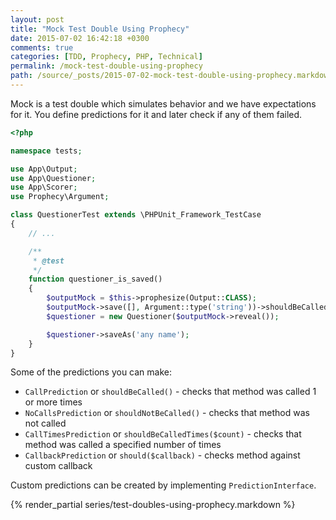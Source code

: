 ```yaml
---
layout: post
title: "Mock Test Double Using Prophecy"
date: 2015-07-02 16:42:18 +0300
comments: true
categories: [TDD, Prophecy, PHP, Technical]
permalink: /mock-test-double-using-prophecy
path: /source/_posts/2015-07-02-mock-test-double-using-prophecy.markdown
---
```


Mock is a test double which simulates behavior and we have expectations for it. You define predictions for it and later check if any of them failed.

```php
<?php

namespace tests;

use App\Output;
use App\Questioner;
use App\Scorer;
use Prophecy\Argument;

class QuestionerTest extends \PHPUnit_Framework_TestCase
{
    // ...

    /**
     * @test
     */
    function questioner_is_saved()
    {
        $outputMock = $this->prophesize(Output::CLASS);
        $outputMock->save([], Argument::type('string'))->shouldBeCalled();
        $questioner = new Questioner($outputMock->reveal());

        $questioner->saveAs('any name');
    }
}
```

Some of the predictions you can make:

* `CallPrediction` or `shouldBeCalled()` - checks that method was called 1 or more times
* `NoCallsPrediction` or `shouldNotBeCalled()` - checks that method was not called
* `CallTimesPrediction` or `shouldBeCalledTimes($count)` - checks that method was called a specified number of times
* `CallbackPrediction` or `should($callback)` - checks method against custom callback

Custom predictions can be created by implementing `PredictionInterface`.

{% render_partial series/test-doubles-using-prophecy.markdown %}
